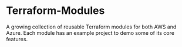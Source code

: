 # Terraform-Modules

A growing collection of reusable Terraform modules for both AWS and Azure. Each module has an example project to demo some of its core features.